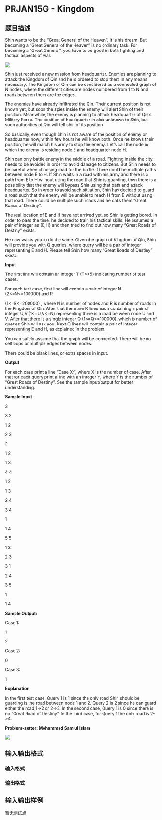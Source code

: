 # PRJAN15G - Kingdom

## 题目描述

Shin wants to be the “Great General of the Heaven”. It is his dream. But becoming a “Great General of the Heaven” is no ordinary task. For becoming a “Great General”, you have to be good in both fighting and tactical aspects of war.

![](https://cdn.luogu.com.cn/upload/vjudge_pic/SP22554/614e27f7bb20c636a45082e04ab7352c4f22c96f.png)

Shin just received a new mission from headquarter. Enemies are planning to attack the Kingdom of Qin and he is ordered to stop them in any means necessary. The Kingdom of Qin can be considered as a connected graph of N nodes, where the different cities are nodes numbered from 1 to N and roads between them are the edges.

The enemies have already infiltrated the Qin. Their current position is not known yet, but soon the spies inside the enemy will alert Shin of their position. Meanwhile, the enemy is planning to attack headquarter of Qin’s Military Force. The position of headquarter in also unknown to Shin, but soon authorities of Qin will tell shin of its position.

So basically, even though Shin is not aware of the position of enemy or headquarter now, within few hours he will know both. Once he knows their position, he will march his army to stop the enemy. Let’s call the node in which the enemy is residing node E and headquarter node H.

Shin can only battle enemy in the middle of a road. Fighting inside the city needs to be avoided in order to avoid damage to citizens. But Shin needs to be careful when choosing road for the battle. There could be multiple paths between node E to H. If Shin waits in a road with his army and there is a path from E to H without using the road that Shin is guarding, then there is a possibility that the enemy will bypass Shin using that path and attack headquarter. So in order to avoid such situation, Shin has decided to guard a road such that the enemy will be unable to reach H from E without using that road. There could be multiple such roads and he calls them “Great Roads of Destiny”.

The real location of E and H have not arrived yet, so Shin is getting bored. In order to pass the time, he decided to train his tactical skills. He assumed a pair of integer as {E,H} and then tried to find out how many “Great Roads of Destiny” exists.

He now wants you to do the same. Given the graph of Kingdom of Qin, Shin will provide you with Q queries, where query will be a pair of integer representing E and H. Please tell Shin how many “Great Roads of Destiny” exists.

**Input**

The first line will contain an integer T (T<=5) indicating number of test cases.

For each test case, first line will contain a pair of integer N (2<=N<=100000) and R

(1<=R<=200000) , where N is number of nodes and R is number of roads in the Kingdom of Qin. After that there are R lines each containing a pair of integer U,V (1<=U,V<=N) representing there is a road between node U and V. After that there is a single integer Q (1<=Q<=100000), which is number of queries Shin will ask you. Next Q lines will contain a pair of integer representing E and H, as explained in the problem.

You can safely assume that the graph will be connected. There will be no self­loops or multiple edges between nodes.

There could be blank lines, or extra spaces in input.

**Output**

For each case print a line “Case X:”, where X is the number of case. After that for each query print a line with an integer Y, where Y is the number of “Great Roads of Destiny”. See the sample input/output for better understanding.

**Sample Input**

3

3 2

1 2

2 3

2

1 2

1 3

4 4

1 2

1 3

2 4

3 4

1

1 4

5 5

1 2

2 3

3 1

2 4

3 5

1

1 4

**Sample Output:**

Case 1:

1

2

Case 2:

0

Case 3:

1

**Explanation**

In the first test case, Query 1 is 1 since the only road Shin should be guarding is the road between node 1 and 2. Query 2 is 2 since he can guard either the road 1->2 or 2->3. In the second case, Query 1 is 0 since there is no “Great Road of Destiny”. In the third case, for Query 1 the only road is 2->4.

**Problem-setter: Mohammad Samiul Islam**

**![](https://cdn.luogu.com.cn/upload/vjudge_pic/SP22554/119a32ce54609f5e3deefe01ac54582d9fac8eba.png)**

## 输入输出格式

### 输入格式

### 输出格式

## 输入输出样例

暂无测试点

